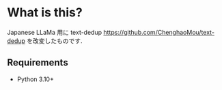 # What is this? 

Japanese LLaMa 用に text-dedup https://github.com/ChenghaoMou/text-dedup を改変したものです.

## Requirements 

* Python 3.10+



